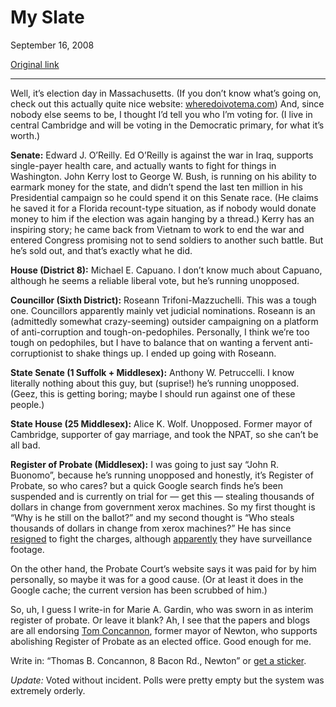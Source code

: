 My Slate
========

September 16, 2008

[Original link](http://www.aaronsw.com/weblog/slate2)

* * * * *

Well, it’s election day in Massachusetts. (If you don’t know what’s
going on, check out this actually quite nice website:
[wheredoivotema.com](http://www.wheredoivotema.com/)) And, since nobody
else seems to be, I thought I’d tell you who I’m voting for. (I live in
central Cambridge and will be voting in the Democratic primary, for what
it’s worth.)

**Senate:** Edward J. O’Reilly. Ed O’Reilly is against the war in Iraq,
supports single-payer health care, and actually wants to fight for
things in Washington. John Kerry lost to George W. Bush, is running on
his ability to earmark money for the state, and didn’t spend the last
ten million in his Presidential campaign so he could spend it on this
Senate race. (He claims he saved it for a Florida recount-type
situation, as if nobody would donate money to him if the election was
again hanging by a thread.) Kerry has an inspiring story; he came back
from Vietnam to work to end the war and entered Congress promising not
to send soldiers to another such battle. But he’s sold out, and that’s
exactly what he did.

**House (District 8):** Michael E. Capuano. I don’t know much about
Capuano, although he seems a reliable liberal vote, but he’s running
unopposed.

**Councillor (Sixth District):** Roseann Trifoni-Mazzuchelli. This was a
tough one. Councillors apparently mainly vet judicial nominations.
Roseann is an (admittedly somewhat crazy-seeming) outsider campaigning
on a platform of anti-corruption and tough-on-pedophiles. Personally, I
think we’re too tough on pedophiles, but I have to balance that on
wanting a fervent anti-corruptionist to shake things up. I ended up
going with Roseann.

**State Senate (1 Suffolk + Middlesex):** Anthony W. Petruccelli. I know
literally nothing about this guy, but (suprise!) he’s running unopposed.
(Geez, this is getting boring; maybe I should run against one of these
people.)

**State House (25 Middlesex):** Alice K. Wolf. Unopposed. Former mayor
of Cambridge, supporter of gay marriage, and took the NPAT, so she can’t
be all bad.

**Register of Probate (Middlesex):** I was going to just say “John R.
Buonomo”, because he’s running unopposed and honestly, it’s Register of
Probate, so who cares? but a quick Google search finds he’s been
suspended and is currently on trial for — get this — stealing thousands
of dollars in change from government xerox machines. So my first thought
is “Why is he still on the ballot?” and my second thought is “Who steals
thousands of dollars in change from xerox machines?” He has since
[resigned](http://www.boston.com/news/local/breaking_news/2008/09/lawyer_middlese_1.html)
to fight the charges, although
[apparently](http://wbztv.com/local/middlesex.county.register.2.812554.html)
they have surveillance footage.

On the other hand, the Probate Court’s website says it was paid for by
him personally, so maybe it was for a good cause. (Or at least it does
in the Google cache; the current version has been scrubbed of him.)

So, uh, I guess I write-in for Marie A. Gardin, who was sworn in as
interim register of probate. Or leave it blank? Ah, I see that the
papers and blogs are all endorsing [Tom
Concannon](http://www.wickedlocal.com/newton/news/x256654767/Former-Newton-mayor-runs-for-county-seat),
former mayor of Newton, who supports abolishing Register of Probate as
an elected office. Good enough for me.

Write in: “Thomas B. Concannon, 8 Bacon Rd., Newton” or [get a
sticker](http://blogs.townonline.com/newton/?p=33631).

*Update:* Voted without incident. Polls were pretty empty but the system
was extremely orderly.
